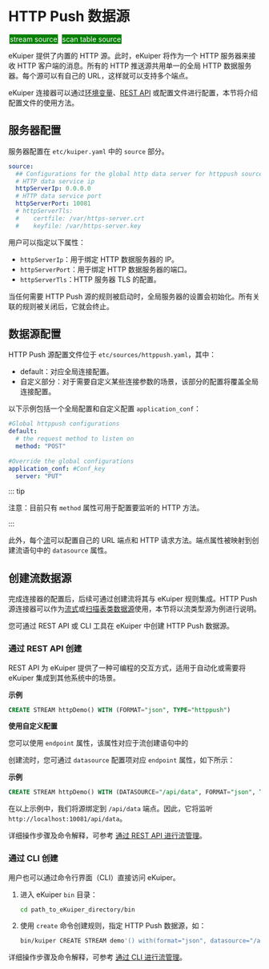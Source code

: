 # HTTP Push 数据源

<span style="background:green;color:white;padding:1px;margin:2px">stream source</span>
<span style="background:green;color:white;padding:1px;margin:2px">scan table source</span>

eKuiper 提供了内置的 HTTP 源。此时，eKuiper 将作为一个 HTTP 服务器来接收 HTTP 客户端的消息。所有的 HTTP 推送源共用单一的全局 HTTP 数据服务器。每个源可以有自己的 URL，这样就可以支持多个端点。

eKuiper 连接器可以通过[环境变量](../../../configuration/configuration.md#environment-variable-syntax)、[REST API](../../../api/restapi/configKey.md) 或配置文件进行配置，本节将介绍配置文件的使用方法。

## 服务器配置

服务器配置在 `etc/kuiper.yaml` 中的 `source` 部分。

```yaml
source:
  ## Configurations for the global http data server for httppush source
  # HTTP data service ip
  httpServerIp: 0.0.0.0
  # HTTP data service port
  httpServerPort: 10081
  # httpServerTls:
  #    certfile: /var/https-server.crt
  #    keyfile: /var/https-server.key
```

用户可以指定以下属性：

- `httpServerIp`：用于绑定 HTTP 数据服务器的 IP。
- `httpServerPort`：用于绑定 HTTP 数据服务器的端口。
- `httpServerTls`：HTTP 服务器 TLS 的配置。

当任何需要 HTTP Push 源的规则被启动时，全局服务器的设置会初始化。所有关联的规则被关闭后，它就会终止。

## 数据源配置

HTTP Push 源配置文件位于 `etc/sources/httppush.yaml`，其中：

- default：对应全局连接配置。
- 自定义部分：对于需要自定义某些连接参数的场景，该部分的配置将覆盖全局连接配置。

以下示例包括一个全局配置和自定义配置 `application_conf`：

```yaml
#Global httppush configurations
default:
  # the request method to listen on
  method: "POST"
  
#Override the global configurations
application_conf: #Conf_key
  server: "PUT"
```

::: tip

注意：目前只有 `method` 属性可用于配置要监听的 HTTP 方法。

:::

此外，每个[流](../../streams/overview.md)可以配置自己的 URL 端点和 HTTP 请求方法。端点属性被映射到创建流语句中的 `datasource` 属性。

## 创建流数据源

完成连接器的配置后，后续可通过创建流将其与 eKuiper 规则集成。HTTP Push 源连接器可以作为[流式](../../streams/overview.md)或[扫描表类数据源](../../tables/scan.md)使用，本节将以流类型源为例进行说明。

您可通过 REST API 或 CLI 工具在 eKuiper 中创建 HTTP Push 数据源。

### 通过 REST API 创建

REST API 为 eKuiper 提供了一种可编程的交互方式，适用于自动化或需要将 eKuiper 集成到其他系统中的场景。

**示例**

```sql
CREATE STREAM httpDemo() WITH (FORMAT="json", TYPE="httppush")
```

**使用自定义配置**

您可以使用 `endpoint` 属性，该属性对应于流创建语句中的

创建流时，您可通过 `datasource` 配置项对应  `endpoint` 属性，如下所示：

**示例**

```sql
CREATE STREAM httpDemo() WITH (DATASOURCE="/api/data", FORMAT="json", TYPE="httppush")
```

在以上示例中，我们将源绑定到 `/api/data` 端点。因此，它将监听 `http://localhost:10081/api/data`。

详细操作步骤及命令解释，可参考 [通过 REST API 进行流管理](../../../api/restapi/streams.md)。

### 通过 CLI 创建

用户也可以通过命令行界面（CLI）直接访问 eKuiper。

1. 进入 eKuiper `bin` 目录：

   ```bash
   cd path_to_eKuiper_directory/bin
   ```

2. 使用 `create` 命令创建规则，指定 HTTP Push 数据源，如：

   ```bash
   bin/kuiper CREATE STREAM demo'() with(format="json", datasource="/api/data type="httppush")'
   ```

详细操作步骤及命令解释，可参考 [通过 CLI 进行流管理](../../../api/cli/streams.md)。
